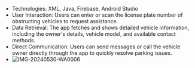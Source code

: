- Technologies: XML, Java, Firebase, Android Studio
- User Interaction: Users can enter or scan the license plate number of obstructing vehicles to request assistance.
- Data Retrieval: The app fetches and shows detailed vehicle information, including the owner's details, vehicle model, and available contact methods.
- Direct Communication: Users can send messages or call the vehicle owner directly through the app to quickly resolve parking issues.
- ![IMG-20240530-WA0006](https://github.com/Hemanthbc26/ParkGaurd/assets/98211157/0dde8522-3a6e-4922-9cd7-e847b96f086b)
